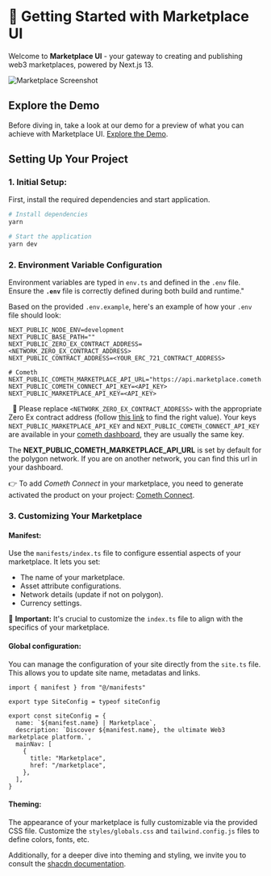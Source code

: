 # 🚀 Getting Started with Marketplace UI

Welcome to **Marketplace UI** - your gateway to creating and publishing web3 marketplaces, powered by Next.js 13.

![Marketplace Screenshot](./thumbnail.png)

## Explore the Demo

Before diving in, take a look at our demo for a preview of what you can achieve with Marketplace UI. 
[Explore the Demo](https://demo.cometh.io/marketplace/marketplace).

## Setting Up Your Project

### 1. Initial Setup:

First, install the required dependencies and start application.

```bash
# Install dependencies
yarn

# Start the application
yarn dev
```


### 2. Environment Variable Configuration
Environment variables are typed in `env.ts` and defined in the `.env` file. Ensure the **`.env`** file is correctly defined during both build and runtime."

Based on the provided `.env.example`, here's an example of how your `.env` file should look:

```
NEXT_PUBLIC_NODE_ENV=development
NEXT_PUBLIC_BASE_PATH=""
NEXT_PUBLIC_ZERO_EX_CONTRACT_ADDRESS=<NETWORK_ZERO_EX_CONTRACT_ADDRESS>
NEXT_PUBLIC_CONTRACT_ADDRESS=<YOUR_ERC_721_CONTRACT_ADDRESS>

# Cometh
NEXT_PUBLIC_COMETH_MARKETPLACE_API_URL="https://api.marketplace.cometh.io/v1"
NEXT_PUBLIC_COMETH_CONNECT_API_KEY=<API_KEY>
NEXT_PUBLIC_MARKETPLACE_API_KEY=<API_KEY>
```
 
🔧 Please replace `<NETWORK_ZERO_EX_CONTRACT_ADDRESS>` with the appropriate Zero Ex contract address (follow [this link](https://0x.org/docs/introduction/0x-cheat-sheet#exchange-proxy-addresses) to find the right value). Your keys `NEXT_PUBLIC_MARKETPLACE_API_KEY` and `NEXT_PUBLIC_COMETH_CONNECT_API_KEY` are available in your [cometh dashboard](https://app.cometh.io/), they are usually the same key.

The **NEXT_PUBLIC_COMETH_MARKETPLACE_API_URL** is set by default for the polygon network. If you are on another network, you can find this url in your dashboard.

👉 To add *Cometh Connect* in your marketplace, you need to generate activated the product on your project: [Cometh Connect](https://docs.cometh.io/connect/quickstart/getting-started).

### 3. Customizing Your Marketplace

#### **Manifest:** 
Use the `manifests/index.ts` file to configure essential aspects of your marketplace. It lets you set:
- The name of your marketplace.
- Asset attribute configurations.
- Network details (update if not on polygon).
- Currency settings.

🔧 **Important:** It's crucial to customize the `index.ts` file to align with the specifics of your marketplace.

#### **Global configuration:**
You can manage the configuration of your site directly from the `site.ts` file. This allows you to update site name, metadatas and links.

```
import { manifest } from "@/manifests"

export type SiteConfig = typeof siteConfig

export const siteConfig = {
  name: `${manifest.name} | Marketplace`,
  description: `Discover ${manifest.name}, the ultimate Web3 marketplace platform.`,
  mainNav: [
    {
      title: "Marketplace",
      href: "/marketplace",
    },
  ],
}
```

#### **Theming:**
The appearance of your marketplace is fully customizable via the provided CSS file. Customize the `styles/globals.css` and `tailwind.config.js` files to define colors, fonts, etc.

Additionally, for a deeper dive into theming and styling, we invite you to consult the [shacdn documentation](https://ui.shadcn.com/docs/theming).
